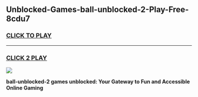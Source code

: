 
## Unblocked-Games-ball-unblocked-2-Play-Free-8cdu7
<h3>
<a href="https://premium76.site?title=ball-unblocked-2&ref=10A">CLICK TO PLAY</a></h3>
<hr>

<h3>
<a href="https://premium76.site?title=ball-unblocked-2&ref=10A">CLICK 2 PLAY</a>
  
</h3>

<a href="https://premium76.site?title=ball-unblocked-2&ref=10A"><img src="https://clearcache.store/games.png"></a>


**ball-unblocked-2 games unblocked: Your Gateway to Fun and Accessible Online Gaming**
